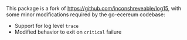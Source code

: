 This package is a fork of https://github.com/inconshreveable/log15, with some
minor modifications required by the go-ecereum codebase:

 * Support for log level `trace`
 * Modified behavior to exit on `critical` failure

